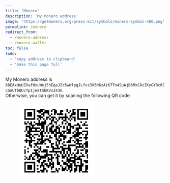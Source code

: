 ```yaml
---
title: 'Monero'
description: 'My Monero address'
image: 'https://getmonero.org/press-kit/symbols/monero-symbol-480.png'
permalink: /monero
redirect_from:
  - /monero-address
  - /monero-wallet
toc: false
todo:
  - 'copy address to clipboard'
  - 'make this page full'
---
```

My Monero address is `88EAxHuUZXafHxuWej5hEqaJZr5wWfpgJLfvz3X5N6zAiK7Tn4SuAjB6MxC8zZKyGYRc6CcGnUT6QUcTp1je8tSbKVx3X3G`.  
Otherwise, you can get it by scaning the following QR code:

<figure>
  <img class="light" src="/images/monero.png" title="Monero address QR code" alt="QR code leading to Tommi’s Monero address" />
</figure>